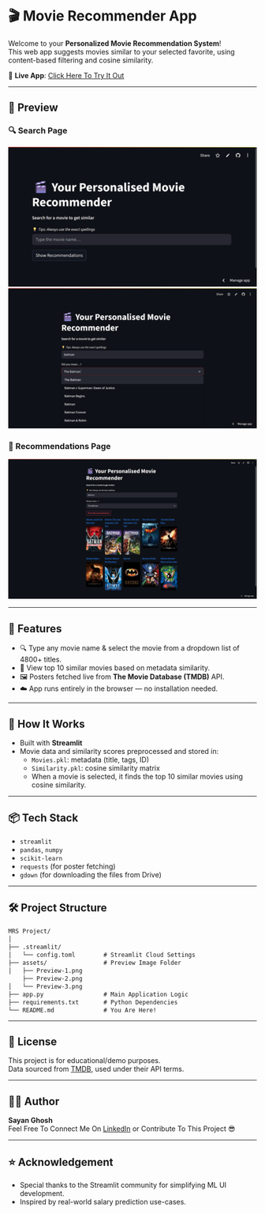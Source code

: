 # 🎬 Movie Recommender App

Welcome to your **Personalized Movie Recommendation System**!  
This web app suggests movies similar to your selected favorite, using content-based filtering and cosine similarity.

🔗 **Live App**: [Click Here To Try It Out](https://movies-recommendation-sg25.streamlit.app)

---

## 📸 Preview

### 🔍 Search Page
![Search Preview](https://github.com/Sayan-Ghosh-25/mrs-project/blob/main/assets/Preview-1.png?raw=true)
![Search Preview](https://github.com/Sayan-Ghosh-25/mrs-project/blob/main/assets/Preview-2.png?raw=true)

### 🎯 Recommendations Page
![Recommendations Preview](https://github.com/Sayan-Ghosh-25/mrs-project/blob/main/assets/Preview-3.png?raw=true)

---

## 🚀 Features

- 🔍 Type any movie name & select the movie from a dropdown list of 4800+ titles.
- 🤖 View top 10 similar movies based on metadata similarity.
- 🖼️ Posters fetched live from **The Movie Database (TMDB)** API.
- ☁️ App runs entirely in the browser — no installation needed.

---

## 🧠 How It Works

- Built with **Streamlit**
- Movie data and similarity scores preprocessed and stored in:
  - `Movies.pkl`: metadata (title, tags, ID)
  - `Similarity.pkl`: cosine similarity matrix
  - When a movie is selected, it finds the top 10 similar movies using cosine similarity.

---

## 📦 Tech Stack

- `streamlit`
- `pandas`, `numpy`
- `scikit-learn`
- `requests` (for poster fetching)
- `gdown` (for downloading the files from Drive)

---

## 🛠️ Project Structure

```
MRS Project/ 
│
├── .streamlit/
│   └── config.toml        # Streamlit Cloud Settings
├── assets/                # Preview Image Folder
│   ├── Preview-1.png
    ├── Preview-2.png
│   └── Preview-3.png
├── app.py                 # Main Application Logic
├── requirements.txt       # Python Dependencies
└── README.md              # You Are Here!
```

---

## 🧾 License

This project is for educational/demo purposes.  
Data sourced from [TMDB](https://www.themoviedb.org/), used under their API terms.

---

## 🙋‍♂️ Author

**Sayan Ghosh**  
Feel Free To Connect Me On [LinkedIn](https://www.linkedin.com/in/sayan-ghosh25) or Contribute To This Project 😎

---

## ⭐ Acknowledgement

- Special thanks to the Streamlit community for simplifying ML UI development.
- Inspired by real-world salary prediction use-cases.